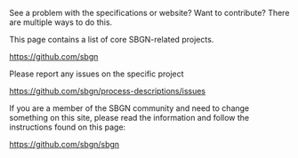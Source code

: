 See a problem with the specifications or website? Want to contribute? There are multiple ways to do this. 

This page contains a list of core SBGN-related projects. 

https://github.com/sbgn

Please report any issues on the specific project 

https://github.com/sbgn/process-descriptions/issues

If you are a member of the SBGN community and need to change something on this site, please read the information and follow the instructions found on this page:

https://github.com/sbgn/sbgn

